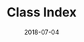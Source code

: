 ---
title: Class Index
linktitle: Classes
toc: false
type: specs
layout: glossary
date: "2018-07-04"
draft: false
specification: KBL
version: 2.5
menu:
  KBL-2.5:
    identifier: classes   
    weight: 100000

# Prev/next pager order (if `docs_section_pager` enabled in `params.toml`)
weight: 100000
---